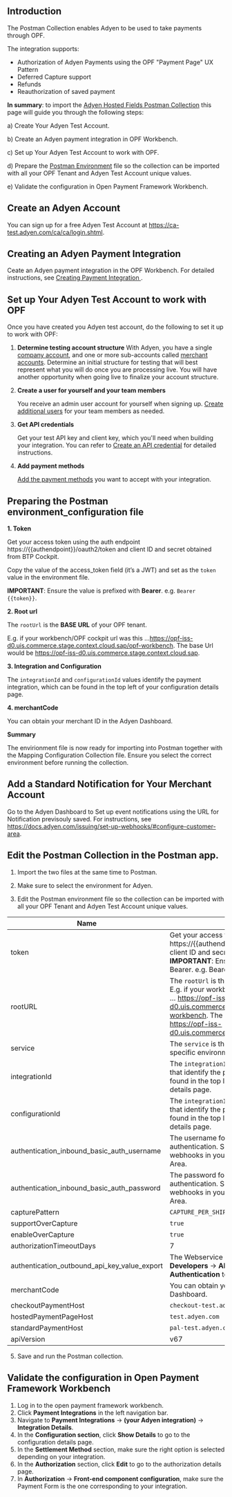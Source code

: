 ## Introduction ##
The Postman Collection enables Adyen to be used to take payments through OPF. 

The integration supports:

* Authorization of Adyen Payments using the OPF "Payment Page" UX Pattern
* Deferred Capture support
* Refunds
* Reauthorization of saved payment

**In summary**: to import the [Adyen Hosted Fields Postman Collection](https://github.com/opf-postman/commerce-cloud-open-payment-integration/tree/main/postman/adyen/Hosted-Payment-Page) this page will guide you through the following steps: 

a) Create Your Adyen Test Account.

b) Create an Adyen payment integration in OPF Workbench.

c) Set up Your Adyen Test Account to work with OPF.

d) Prepare the [Postman Environment](https://github.com/opf-postman/commerce-cloud-open-payment-integration/blob/main/postman/adyen/Full%20Page/Adyen%20-%20FULL_PAGE%20-%20PARTIAL_CAPTURE%20-%20OPF_Environment_Configuration.json) file so the collection can be imported with all your OPF Tenant and Adyen Test Account unique values. 

e) Validate the configuration in Open Payment Framework Workbench.


## Create an Adyen Account ##
You can sign up for a free Adyen Test Account at <https://ca-test.adyen.com/ca/ca/login.shtml>.


## Creating an Adyen Payment Integration 
Ceate an Adyen payment integration in the OPF Workbench. For detailed instructions, see [Creating Payment Integration
](https://help.sap.com/docs/SAP_COMMERCE_CLOUD_PUBLIC_CLOUD/0996ba68e5794b8ab51db8d25d4c9f8a/852d7d8437254529828351dbde217118.html?state=DRAFT).


## Set up Your Adyen Test Account to work with OPF

   Once you have created you Adyen test account, do the following to set it up to work with OPF:

1. **Determine testing account structure**
   With Adyen, you have a single [company account](https://docs.adyen.com/account/account-structure/#company-account), and one or more sub-accounts called [merchant accounts](https://docs.adyen.com/account/account-structure/#company-account). Determine an initial structure for testing that will best represent what you will do once you are processing live. You will have another opportunity when going live to finalize your account structure.

2. **Create a user for yourself and your team members**
   
   You receive an admin user account for yourself when signing up. [Create additional users](https://docs.adyen.com/account/users/) for your team members as needed.

3. **Get API credentials**
   
   Get your test API key and client key, which you'll need when building your integration. You can refer to [Create an API credential](https://docs.adyen.com/development-resources/api-credentials/#new-credential) for detailed instructions.

4. **Add payment methods**
   
   [Add the payment methods](https://docs.adyen.com/payment-methods/add-payment-methods/) you want to accept with your integration.

## Preparing the Postman environment_configuration file

**1. Token**

Get your access token using the auth endpoint https://{{authendpoint}}/oauth2/token and client ID and secret obtained from BTP Cockpit.

Copy the value of the access_token field (it’s a JWT) and set as the ``token`` value in the environment file.

**IMPORTANT**: Ensure the value is prefixed with **Bearer**. e.g. ``Bearer {{token}}``.

**2. Root url**

The ``rootUrl`` is the **BASE URL** of your OPF tenant.

E.g. if your workbench/OPF cockpit url was this …<https://opf-iss-d0.uis.commerce.stage.context.cloud.sap/opf-workbench>. The base Url would be https://opf-iss-d0.uis.commerce.stage.context.cloud.sap.

**3. Integration and Configuration**

The ``integrationId`` and ``configurationId`` values identify the payment integration, which can be found in the top left of your configuration details page.

**4. merchantCode** 

You can obtain your merchant ID in the Adyen Dashboard.


**Summary**

The envirionment file is now ready for importing into Postman together with the Mapping Configuration Collection file. Ensure you select the correct environment before running the collection.

## Add a Standard Notification for Your Merchant Account

Go to the Adyen Dashboard to Set up event notifications using the URL for Notification previsouly saved. For instructions, see <https://docs.adyen.com/issuing/set-up-webhooks/#configure-customer-area>.
    

## Edit the Postman Collection in the Postman app.

   1. Import the two files at the same time to Postman.

   2. Make sure to select the environment for Adyen.

   3. Edit the Postman environment file so the collection can be imported with all your OPF Tenant and Adyen Test Account unique values.

| Name                                                                                 | Description                                                  
| ------------------------------------------------------------------------------------ | ------------------------------------------------------------------ |
| token                                                                                | Get your access token using the auth endpoint https://{{authendpoint}}/oauth2/token and client ID and secret obtained from BTP Cockpit. **IMPORTANT**: Ensure the value is prefixed with Bearer. e.g. Bearer {{token}}.  |                  
| rootURL                                                                              | The ``rootUrl`` is the ``BASE URL`` of your OPF tenant.  E.g. if your workbench/OPF cockpit url was this … https://opf-iss-d0.uis.commerce.stage.context.cloud.sap/opf-workbench. The base Url would be: https://opf-iss-d0.uis.commerce.stage.context.cloud.sap.|                  
| service                                                                       | The ``service`` is the name of your OPF service in specific environment. This will usually be ``opf`` |
| integrationId                                                                       | The ``integrationId`` and ``configurationId`` values that identify the payment integraiton can be found in the top left of your configuration details page.|                  
| configurationId                                                                     | The ``integrationId`` and ``configurationId`` values that identify the payment integration can be found in the top left of your configuration details page.|                                                                          
| authentication_inbound_basic_auth_username                                           | The username for notification basic authentication. Set the value when configuring webhooks in your Balance Platform Customer Area.|                  
| authentication_inbound_basic_auth_password                                           | The password for notification basic authentication. Set the value when configuring webhooks in your Balance Platform Customer Area.|                  
| capturePattern                                                                       | ``CAPTURE_PER_SHIPMENT``|                  
| supportOverCapture                                                                   | ``true``|                  
| enableOverCapture                                                                    | ``true``|                  
| authorizationTimeoutDays                                                             | 7   |                  
| authentication_outbound_api_key_value_export                                         | The Webservice User API key. Go to **Developers** -> **API credentials** -> **ws User** -> **Authentication** to get the value.|                  
|merchantCode                                                                          |You can obtain your merchant ID in the Adyen Dashboard.|
|checkoutPaymentHost                                                                   |``checkout-test.adyen.com``|
|hostedPaymentPageHost                                                                 |``test.adyen.com``|
|standardPaymentHost                                                                   |``pal-test.adyen.com``|
|apiVersion                                                                            |v67|
       
   5. Save and run the Postman collection.


## Validate the configuration in Open Payment Framework Workbench

   1. Log in to the open payment framework workbench.
   2. Click **Payment Integrations** in the left navigation bar.
   3. Navigate to **Payment Integrations** -> **(your Adyen integration)** -> **Integration Details**.
   4. In the **Configuration section**, click **Show Details** to go to the configuration details page.
   5. In the **Settlement Method** section, make sure the right option is selected depending on your integration.
   6. In the **Authorization** section, click **Edit** to go to the authorization details page.
   7. In **Authorization** -> **Front-end component configuration**, make sure the Payment Form is the one corresponding to your integration.

